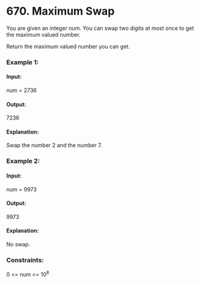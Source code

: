 # 670. Maximum Swap
You are given an integer num. You can swap two digits at most once to get the maximum valued number.

Return the maximum valued number you can get.

### Example 1:
#### Input:
num = 2736
#### Output:
7236
#### Explanation:
Swap the number 2 and the number 7.

### Example 2:
#### Input:
num = 9973
#### Output:
9973
#### Explanation: 
No swap.
 
### Constraints:
0 <= num <= $`10^8`$

